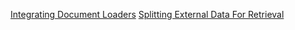 [Integrating Document Loaders](developing_llm_applications_with_langchain/retrieval_augmented_generation/Integrating%20Document%20Loaders.md)
[Splitting External Data For Retrieval](developing_llm_applications_with_langchain/retrieval_augmented_generation/Splitting%20External%20Data%20For%20Retrieval.md)

